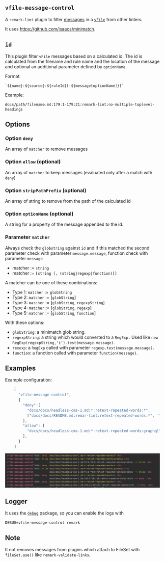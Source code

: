 ## `vfile-message-control`

A `remark-lint` plugin to filter [messages](https://github.com/vfile/vfile#vfilemessages) in a [`vFile`](https://github.com/vfile/vfile) from other linters.

It uses https://github.com/isaacs/minimatch.

## `id`

This plugin filter `vFile` messages based on a calculated id. The id is calculated from the filename and rule name and the location of the message and optional an additional parameter defined by `optionName`.

Format:

```
`${name}:${source}:${ruleId}[:${message[optionName]}]`
```

Example:
```
docs/path/filename.md:179:1-179:21:remark-lint:no-multiple-toplevel-headings
```

## Options

### Option `deny`

An array of `matcher` to remove messages  

### Option `allow` (optional)

An array of `matcher` to keep messages (evaluated only after a match with `deny`)  

### Option `stripPathPrefix` (optional)

An array of string to remove from the path of the calculated id 

### Option `optionName` (optional)

A string for a property of the message appended to the id. 

### Parameter `matcher`

Always check the `globstring` against `id` and if this matched the second parameter check with parameter `message.message`, function check with parameter `message`

- matcher := `string`
- matcher := `[string [, (string|regexp|function)]]`

A matcher can be one of these combinations:

- Type 1: `matcher` :=  `globString` 
- Type 2: `matcher` := [`globString`]
- Type 3: `matcher` := [`globString`, `regexpString`]
- Type 4: `matcher` := [`globString`, `regexp`]
- Type 5: `matcher` := [`globString`, `function`]

With these options:
- `globString`: a minimatch glob string.
- `regexpString`: a string which would converted to a `RegExp.` Used like `new RegExp(regexpString,'i').test(message.message)`.
- `rexexp`: a `RegExp` called with parameter  `regexp.test(message.message)`.
- `function`: a function called with parameter `function(message)`.

## Examples

Example configuration:

```javascript
    [
      "vfile-message-control",
      {
        "deny":[
          "docs/docs/headless-cms-1.md:*:retext-repeated-words:*",
          ["docs/docs/README.md:remar-lint:retext-repeated-words:*", '^The parameter'],
        ],
        "allow": [
          "docs/docs/headless-cms-1.md:*:retext-repeated-words:graphql",
        ],
      }
    ]
```

![Screenshot](./screenshot.png)

## Logger

It uses the [`debug`](https://www.npmjs.com/package/debug) package, so you can enable the logs with

```shell
DEBUG=vfile-message-control remark
```

## Note

It not removes messages from plugins which attach to FileSet with `fileSet.use()` like `remark-validate-links`.